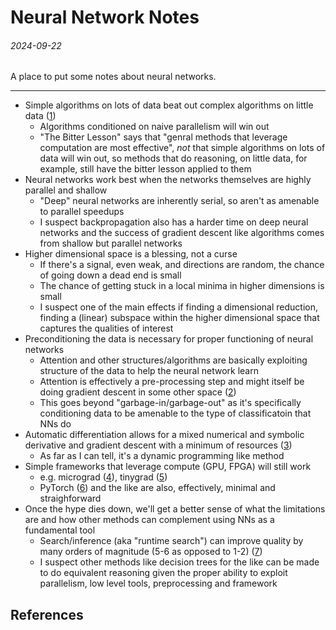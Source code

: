 Neural Network Notes
===

###### 2024-09-22

A place to put some notes about neural networks.

---

* Simple algorithms on lots of data beat out complex algorithms on little data ([1][1])
  - Algorithms conditioned on naive parallelism will win out
  - "The Bitter Lesson" says that "genral methods that leverage computation are most effective", *not*
    that simple algorithms on lots of data will win out, so methods that do reasoning, on little data,
    for example, still have the bitter lesson applied to them
* Neural networks work best when the networks themselves are highly parallel and shallow
  - "Deep" neural networks are inherently serial, so aren't as amenable to parallel speedups
  - I suspect backpropagation also has a harder time on deep neural networks and the success
    of gradient descent like algorithms comes from shallow but parallel networks
* Higher dimensional space is a blessing, not a curse
  - If there's a signal, even weak, and directions are random, the chance of going down a dead end
    is small
  - The chance of getting stuck in a local minima in higher dimensions is small
  - I suspect one of the main effects if finding a dimensional reduction, finding a (linear) subspace within
    the higher dimensional space that captures the qualities of interest
* Preconditioning the data is necessary for proper functioning of neural networks
  - Attention and other structures/algorithms are basically exploiting structure of the data
    to help the neural network learn
  - Attention is effectively a pre-processing step and might itself be doing gradient descent in some other space ([2][2])
  - This goes beyond "garbage-in/garbage-out" as it's specifically conditioning data to be amenable
    to the type of classificatoin that NNs do
* Automatic differentiation allows for a mixed numerical and symbolic derivative and gradient descent with
  a minimum of resources ([3][3])
  - As far as I can tell, it's a dynamic programming like method
* Simple frameworks that leverage compute (GPU, FPGA) will still work
  - e.g. micrograd ([4][4]), tinygrad ([5][5])
  - PyTorch ([6][6]) and the like are also, effectively, minimal and straighforward
* Once the hype dies down, we'll get a better sense of what the limitations are and how other methods
  can complement using NNs as a fundamental tool
  - Search/inference (aka "runtime search") can improve quality by many orders of magnitude (5-6 as opposed to 1-2) ([7][7])
  - I suspect other methods like decision trees for the like can be made to do equivalent reasoning given the proper
    ability to exploit parallelism, low level tools, preprocessing and framework


References
---

[1]: http://www.incompleteideas.net/IncIdeas/BitterLesson.html
[2]: https://youtu.be/XfpMkf4rD6E?si=0nj0wFFfcFzbwnsf
[3]: https://www.sscardapane.it/alice-book/
[4]: https://github.com/karpathy/micrograd
[5]: https://github.com/tinygrad/tinygrad
[6]: https://pytorch.org/
[7]: https://www.youtube.com/watch?v=eaAonE58sLU
